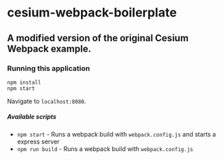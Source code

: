 # cesium-webpack-boilerplate

## A modified version of the original Cesium Webpack example.

### Running this application

	npm install
	npm start

Navigate to `localhost:8080`.

##### Available scripts

* `npm start` - Runs a webpack build with `webpack.config.js` and starts a express server
* `npm run build` - Runs a webpack build with `webpack.config.js`